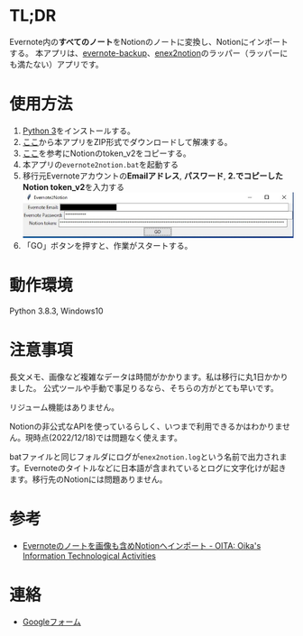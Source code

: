 # TL;DR
Evernote内の**すべてのノート**をNotionのノートに変換し、Notionにインポートする。
本アプリは、[evernote-backup](https://github.com/vzhd1701/evernote-backup)、[enex2notion](https://github.com/vzhd1701/enex2notion)のラッパー（ラッパーにも満たない）アプリです。

# 使用方法
1. [Python 3](https://www.python.org/downloads/windows/)をインストールする。
2. [ここ](https://github.com/futonchan/evernote2notion-ui/releases/latest)から本アプリをZIP形式でダウンロードして解凍する。
3. [ここ](https://www.notion.so/How-to-get-your-token-d7a3421b851f406380fb9ff429cd5d47)を参考にNotionのtoken_v2をコピーする。
4. 本アプリの`evernote2notion.bat`を起動する
5. 移行元Evernoteアカウントの**Emailアドレス**, **パスワード**, **2.でコピーしたNotion token_v2**を入力する  ![image.jpg](image.jpg)
6. 「GO」ボタンを押すと、作業がスタートする。

# 動作環境
Python 3.8.3, Windows10

# 注意事項
長文メモ、画像など複雑なデータは時間がかかります。私は移行に丸1日かかりました。
公式ツールや手動で事足りるなら、そちらの方がとても早いです。

リジューム機能はありません。

Notionの非公式なAPIを使っているらしく、いつまで利用できるかはわかりません。現時点(2022/12/18)では問題なく使えます。

batファイルと同じフォルダにログが`enex2notion.log`という名前で出力されます。Evernoteのタイトルなどに日本語が含まれているとログに文字化けが起きます。移行先のNotionには問題ありません。

# 参考
- [Evernoteのノートを画像も含めNotionへインポート - OITA: Oika's Information Technological Activities](https://oita.oika.me/2022/01/02/evernote-to-notion)

# 連絡
- [Googleフォーム](https://forms.gle/zu6GMYBmW8ysChr4A)
